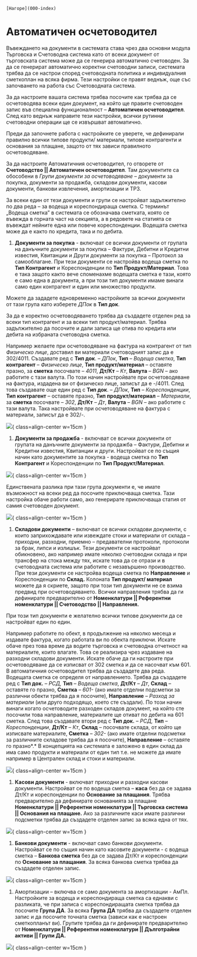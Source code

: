 ```{only} html
[Нагоре](000-index)
```

# Автоматичен осчетоводител

Въвеждането на документи в системата става чрез два основни модула Търговска и Счетоводна
система като от всеки документ от търговската система може да се
генерира автоматично счетоводен. За да се генерират автоматично
коректни счетоводни записи, системата трябва да се настрои според
счетоводната политика и индивидуалния сметкоплан на всяка фирма. Тези
настройки се правят веднъж, още със започването на работа със
Счетоводната система.

За да настроите вашата система трябва посочите как трябва да се
осчетоводява всеки един документ, на който ще правите
счетоводен запис във специална функционалност – **Автоматичен
осчетоводител**. След като веднъж направите тези настройки, всички
рутинни счетоводни операции ще се извършват автоматично.

Преди да започнете работа с настройките се уверете, че дефинирали
правилно всички типове продукти/ материали, типове контрагенти и
основания за плащане, защото от тях зависи правилното осчетоводяване.

За да настроите Автоматичния осчетоводител, го отворете от
**Счетоводство || Автоматичен осчетоводител**. Там
документите са обособени в *Групи документи за осчетоводяване* –
документи за покупка, документи за продажба, складови документи, касови
документи, банкови извлечения, амортизации и ТРЗ.

За всеки един от тези документи и групи се настройват задължително по
два реда – за водеща и кореспондираща сметка. С терминът „Водеща
сметка” в системата се обозначава сметката, която се въвежда в
горната част на секцията, а в редовете на статията се въвеждат
нейните една или повече кореспонденции. Водещата сметка може да е
както по кредита, така и по дебита.

1. **Документи за покупка** - включват се всички документи от групата на данъчните документи за покупка – Фактури, Дебитни и Кредитни известия, Квитанции и Други документи за покупка – Протокол за самооблагане. При тези документи се настройва водеща сметка по **Тип Контрагент** и Кореспонденции по **Тип Продукт/Материал**. Това е така защото както вече споменахме водещата сметка е тази, която е само една в документа, а при този тип документи имаме винаги само един контрагент и един или множество продукти.

Можете да зададете едновременно настройките за всички документи от тази
група като изберете *ДПок* в **Тип док**.

За да е коректно осчетоводяването трябва да създадете отделен ред за
всеки тип контрагент и за всеки тип продукт/материал. Трябва
задължително да посочите и дали записа ще отива по кредита или
дебита на избраната счетоводна сметка.

Например желаете при осчетоводяване на фактура на контрагент от тип
*Физическо лице*, доставил ви материали счетоводният запис да е
302/4011. Създавате ред с **Тип док**. – *ДПок*, **Тип** – *Водеща
сметка*, **Тип контрагент** – *Физическо лице*, **Тип
продукт/материал** – оставяте празно, за **сметка**
посочвате – *4011*, **Дт/Кт** *– Кт*, **Валута** – *BGN* – ако
работите с тази валута. По този начин настройвате при осчетоводяване на
фактура, издадена ви от физическо лице, записът да е -/4011. След това
създавате още един ред с **Тип док**. – *ДПок*, **Тип** –
*Кореспонденции*, **Тип контрагент** – оставяте празно,
**Тип продукт/материал** – *Материали*, за **сметка** посочвате –
*302*, **Дт/Кт** *– Дт*, **Валута** – *BGN* – ако работите с тази
валута. Така настройвате при осчетоводяване на фактура с
материали, записът да е 302/-.

![](901-image91.png){ class=align-center w=15cm }

1. **Документи за продажба** - включват се всички документи от групата на данъчните документи за продажба – Фактури, Дебитни и Кредитни известия, Квитанции и други. Настройват се по същия начин като документите за покупка - водеща сметка по **Тип Контрагент** и Кореспонденции по **Тип Продукт/Материал**.

![](902-image92.png){ class=align-center w=15cm }

Единствената разлика при тази група документи е, че имате възможност на
всеки ред да посочите приключваща сметка. Тази настройка обаче работи
само, ако генерирате приключваща статия от самия счетоводен документ.

![](903-image93.png){ class=align-center w=15cm }

1. **Складови документи** – включват се всички складови документи, с които заприхождавате или извеждате стоки и материали от склада – приходни, разходни, приемно – предавателни протоколи, протоколи за брак, липси и излишък. Тези документи се настройват обикновено, ако например имате няколко счетоводни склада и при трансфер на стока между тях, искате това да се отрази и в счетоводната система или работите с незавършено производство. При тези документи се настройва водеща сметка по **Направление** и Кореспонденции по **Склад.** Колоната **Тип продукт/ материал** можете да я скриете, защото при този тип документи не се взима предвид при осчетоводяването. Всички направления трябва да ги дефинирате предварително от **Номенклатури || Референтни номенклатури || Счетоводство || Направления.**

При този тип документи е желателно всички типове документи да се
настройват един по един.

Например работите по обект, в продължение на няколко месеца и издавате
фактура, когато работата ви по обекта приключи. Искате обаче през това
време да водите търговска и счетоводна отчетност на материалите, които
влагате. Това се реализира чрез издаване на разходни складови
документи. Искате обаче да ги настроите при осчетоводяване да
се изписват от 302 сметка и да се насочват към 601. В автоматичния
осчетоводител трябва да създадете два реда. Водещата сметка се
определя от направлението. Трябва да създадете ред с **Тип док.**
– *РСД,* **Тип** – *Водеща сметка*, **Дт/Кт** – *Дт*, **Склад** –
оставяте го празно, **Сметка** *– 601-* (ако имате отделни
подсметки за различни обекти трябва да я посочите),
**Направление** – *Разход за материали* (или друго подходящо,
което сте създали). По този начин винаги когато осчетоводите разходен
складов документ, на който сте посочили това направление, материалите
ще отиват по дебита на 601 сметка. След това създавате втори ред с
**Тип док.** – *РСД,* **Тип** – *Кореспонденции*, **Дт/Кт** – *Кт*,
**Склад** – посочвате склада, от който ще изписвате материалите,
**Сметка** *– 302-* (ако имате отделни подсметки за различните
складове трябва да я посочите), **Направление** – оставяте го
празно*.* В концепцията на системата е заложено в един склад да
има само продукти и материали от един тип т.е. не можете да имате
например в Централен склад и стоки и материали.

![](904-image94.png){ class=align-center w=15cm }

1. **Касови документи** - включват приходни и разходни касови документи. Настройват се по водеща сметка – **каса** без да се задава Дт/Кт и кореспонденции по **Основание за плащания**. Трябва предварително да дефинирате основанията за плащане **Номенклатури || Референтни номенклатури || Търговска система || Основания на плащане.** Ако за различните каси имате различни подсметки трябва да създадете отделен запис за всяка една от тях.

![](905-image95.png){ class=align-center w=15cm }

1. **Банкови документи** - включват само банкови документи. Настройват се по същия начин като касовите документи - с водеща сметка – **Банкова сметка** без да се задава Дт/Кт и кореспонденции по **Основание за плащания**. За всяка банкова сметка трябва да създадете отделен запис.

![](906-image96.png){ class=align-center w=15cm }

1. Амортизации – включва се само документа за амортизации - АмПл. Настройките за водеща и кореспондираща сметка са еднакви с разликата, че при записа с кореспондиращата сметка трябва да посочите **Група ДА**. За всяка **Група ДА** трябва да създадете отделен запис и да посочите точната сметка (зависи как е настроен сметкопланът ви). Групите трябва да ги дефинирате предварително от **Номенклатури || Референтни номенклатури || Дълготрайни активи || Групи ДА.**

![](907-image97.png){ class=align-center w=15cm }

